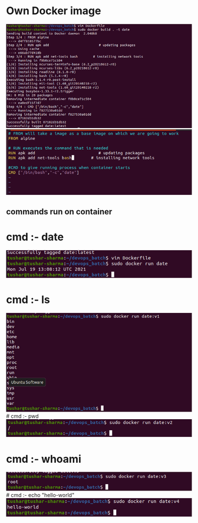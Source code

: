 # Own Docker image 
<img src=vim.png>
<img src=dockerfile.png>

## commands run on container

# cmd :- date
<img src=date.png>

# cmd :- ls
<img src=ls.png>
# cmd :- pwd
<img src=pwd.png>

# cmd :- whoami
<img src=whoami.png>
# cmd :- echo "hello-world"
<img src=echo.png>
